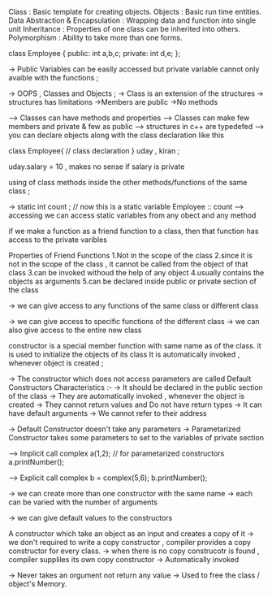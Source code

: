 <!-- OOPS -->
<!-- Object Oriented Programming Style - OOPS -->
Class : Basic template for creating objects.
Objects : Basic run time entities. 
Data Abstraction & Encapsulation : Wrapping data and function into single unit 
Inheritance : Properties of one class can be inherited into others.
Polymorphism : Ability to take more than one forms. 

class Employee {
    public:
        int a,b,c; 
    private:
        int d,e; 
}; 

-> Public Variables can be easily accessed but private variable cannot only avaible with the functions ;

-> OOPS , Classes and Objects ;
-> Class is an extension of the structures 
-> structures has limitations 
    ->Members are public 
    ->No methods 

--> Classes can have methods and properties 
--> Classes can make few members and private & few as public 
--> structures in c++ are typedefed 
--> you can declare objects along with the class declaration like this 

class Employee{
    // class declaration
} uday , kiran ;

uday.salary = 10 , makes no sense if salary is private 


<!-- Nesting of members  -->
using of class methods inside the other methods/functions of the same class ; 

-> static int count ; // now this is a static variable 
Employee :: count --> accessing 
we can access static variables from any obect and any method

<!-- Friend Functions -->
if we make a function as a friend function to a class, 
then that function has access to the private varibles 

Properties of Friend Functions 
1.Not in the scope of the class 
2.since it is not in the scope of the class , it cannot be called from the object of that class 
3.can be invoked withoud the help of any object 
4.usually contains the objects as arguments 
5.can be declared inside public or private section of the class

-> we can give access to any functions of the same class or different class 

<!-- Friend Classes -->
-> we can give access to specific functions of the different class 
-> we can also give access to the entire new class

<!-- Constructor -->
constructor is a special member function with same name as of the class. 
it is used to initialize the objects of its class
It is automatically invoked , whenever object is created ;

-> The constructor which does not access parameters are called Default Constructors
Characteristics :- 
-> It should be declared in the public section of the class 
-> They are automatically invoked , whenever the object is created 
-> They cannot return values and Do not have return types 
-> It can have default arguments 
-> We cannot refer to their address 

<!-- Default Constructor & Parameterized Constructor  -->
-> Default Constructor doesn't take any parameters 
-> Parametarized Constructor takes some parameters to set to the variables of private section  

--> Implicit call 
complex a(1,2); // for parametarized constructors 
a.printNumber(); 

--> Explicit call 
complex b = complex(5,6); 
b.printNumber(); 


<!-- Constructor Overloading -->
-> we can create more than one constructor with the same name 
-> each can be varied with the number of arguments 


<!-- Constructors with default arguments -->
-> we can give default values to the constructors 

<!-- Copy Constructor -->
A constructor which take an object as an input and creates a copy of it 
-> we don't required to write a copy constructor , compiler provides a copy constructor for every class.
-> when there is no copy construcotr is found , compiler suppliles its own copy constructor 
-> Automatically invoked 

<!-- Destructors -->
-> Never takes an orgument not return any value 
-> Used to free the class / object's Memory. 




